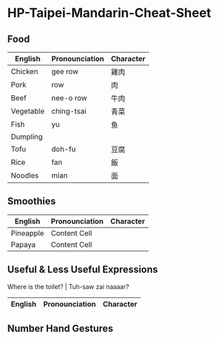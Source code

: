 # HP-Taipei-Mandarin-Cheat-Sheet

## Food

English  | Pronounciation  | Character
------------- | -------------  | -------------
Chicken  | gee row   | 雞肉
Pork  | row   | 肉
Beef  | nee-o row   | 牛肉
Vegetable  | ching-tsai   | 青菜
Fish | yu | 鱼
Dumpling |  |
Tofu |  doh-fu | 豆腐
Rice | fan | 飯
Noodles | mian | 面

## Smoothies

English  | Pronounciation  | Character
------------- | -------------  | -------------
Pineapple  | Content Cell
Papaya  | Content Cell

## Useful & Less Useful Expressions
Where is the toilet? | Tuh-saw zai naaaar?

English  | Pronounciation  | Character
------------- | -------------  | -------------

## Number Hand Gestures
